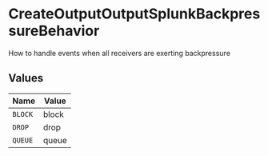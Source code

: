 # CreateOutputOutputSplunkBackpressureBehavior

How to handle events when all receivers are exerting backpressure


## Values

| Name    | Value   |
| ------- | ------- |
| `BLOCK` | block   |
| `DROP`  | drop    |
| `QUEUE` | queue   |
